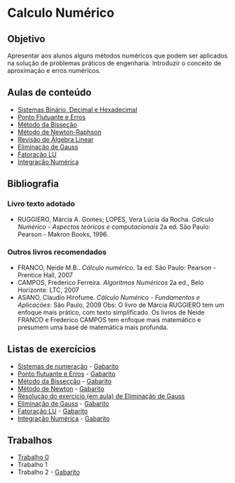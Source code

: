 # Calculo Numérico

## Objetivo ##

Apresentar aos alunos alguns métodos numéricos que podem ser aplicados na solução de problemas práticos de engenharia. Introduzir o conceito de aproximação e erros numéricos.

## Aulas de conteúdo ##
* [Sistemas Binário, Decimal e Hexadecimal](https://github.com/philsf/Calculo_Numerico/raw/master/Notas_de_aula/CN-Notas_de_aula-SistNum.pdf)
* [Ponto Flutuante e Erros](https://github.com/philsf/Calculo_Numerico/raw/master/Notas_de_aula/CN-Notas_de_aula-PF_Erro.pdf)
* [Método da Bisseção](https://github.com/philsf/Calculo_Numerico/raw/master/Notas_de_aula/CN-Notas_de_aula-Bisseccao.pdf)
* [Método de Newton-Raphson](https://github.com/philsf/Calculo_Numerico/raw/master/Notas_de_aula/CN-Notas_de_aula-Newton.pdf)
* [Revisão de Álgebra Linear](https://github.com/philsf/Calculo_Numerico/raw/master/Notas_de_aula/CN-Notas_de_aula-Revisao_AL.pdf)
* [Eliminação de Gauss](https://github.com/philsf/Calculo_Numerico/raw/master/Notas_de_aula/CN-Notas_de_aula-Eliminacao_Gauss.pdf)
* [Fatoração LU](https://github.com/philsf/Calculo_Numerico/raw/master/Notas_de_aula/CN-Notas_de_aula-FatLU.pdf)
* [Integração Numérica](https://github.com/philsf/Calculo_Numerico/raw/master/Notas_de_aula/CN-Notas_de_aula-Integracao.pdf)

## Bibliografia ##

### Livro texto adotado ###

* RUGGIERO, Márcia A. Gomes; LOPES, Vera Lúcia da Rocha. *Cálculo Numérico - Aspectos teóricos e computacionais* 2a ed. São Paulo: Pearson - Makron Books, 1996.

### Outros livros recomendados ###

* FRANCO, Neide M.B.. *Cálculo numérico*. 1a ed. São Paulo: Pearson - Prentice Hall, 2007
* CAMPOS, Frederico Ferreira. *Algoritmos Numéricos* 2a ed., Belo Horizonte: LTC, 2007
* ASANO, Claudio Hirofume. *Cálculo Numérico - Fundamentos e Aplicações*: São Paulo, 2009
Obs: O livro de Márcia RUGGIERO tem um enfoque mais prático, com texto simplificado. Os livros de Neide FRANCO e Frederico CAMPOS tem enfoque mais matemático e presumem uma base de matemática mais profunda. 

## Listas de exercícios ##

* [Sistemas de numeração](https://github.com/philsf/Calculo_Numerico/raw/master/Listas/CN-lista-sistnum-exercicios.pdf) - [Gabarito](https://github.com/philsf/Calculo_Numerico/raw/master/Listas/CN-lista-sistnum-gabarito.pdf)
* [Ponto flutuante e Erros](https://github.com/philsf/Calculo_Numerico/raw/master/Listas/CN-lista-pf-erros-exercicios.pdf) - [Gabarito](https://github.com/philsf/Calculo_Numerico/raw/master/Listas/CN-lista-pf-erros-gabarito.pdf)
* [Método da Bissecção](https://github.com/philsf/Calculo_Numerico/raw/master/Listas/CN-lista-bisseccao-exercicios.pdf) - [Gabarito](https://github.com/philsf/Calculo_Numerico/raw/master/Listas/CN-lista-bisseccao-gabarito.pdf)
* [Método de Newton](https://github.com/philsf/Calculo_Numerico/raw/master/Listas/CN-lista-newton-exercicios.pdf) - [Gabarito](https://github.com/philsf/Calculo_Numerico/raw/master/Listas/CN-lista-newton-gabarito.pdf)
* [Resolução do exercício (em aula) de Eliminação de Gauss](https://github.com/philsf/Calculo_Numerico/blob/master/Notas_de_aula/CN-Notas_de_aula-Eliminacao_Gauss-exercicio.pdf)
* [Eliminação de Gauss](https://github.com/philsf/Calculo_Numerico/raw/master/Listas/CN-lista-eliminacaogauss-exercicios.pdf) - [Gabarito](https://github.com/philsf/Calculo_Numerico/raw/master/Listas/CN-lista-eliminacaogauss-gabarito.pdf)
* [Fatoração LU](https://github.com/philsf/Calculo_Numerico/raw/master/Listas/CN-lista-fatoracaolu-exercicios.pdf) - [Gabarito](https://github.com/philsf/Calculo_Numerico/raw/master/Listas/CN-lista-fatoracaolu-gabarito.pdf)
* [Integração Numérica](https://github.com/philsf/Calculo_Numerico/raw/master/Listas/CN-lista-integracaonum-exercicios.pdf) - [Gabarito](https://github.com/philsf/Calculo_Numerico/raw/master/Listas/CN-lista-integracaonum-gabarito.pdf)

## Trabalhos ##
* [Trabalho 0](https://github.com/philsf/Calculo_Numerico/raw/master/Trabalhos/CN-Trabalho0.pdf)
* Trabalho 1
* Trabalho 2 - [Gabarito](https://github.com/philsf/Calculo_Numerico/raw/master/Trabalhos/CN-ATPS-Gabarito_3_4.pdf)
